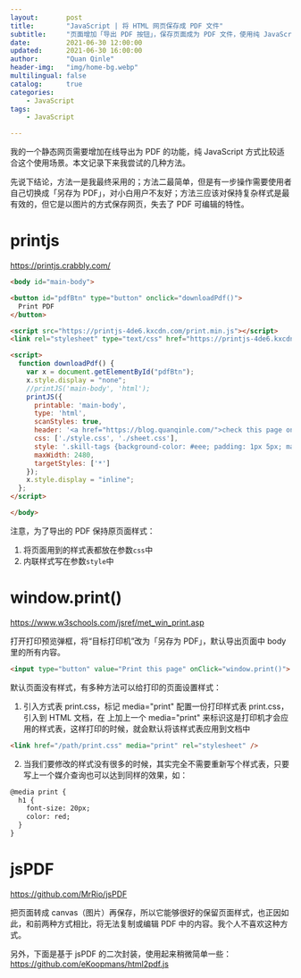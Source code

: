 ```yaml
---
layout:       post
title:        "JavaScript | 将 HTML 网页保存成 PDF 文件"
subtitle:     "页面增加「导出 PDF 按钮」，保存页面成为 PDF 文件，使用纯 JavaScript 方式实现"
date:         2021-06-30 12:00:00
updated:      2021-06-30 16:00:00
author:       "Quan Qinle"
header-img:   "img/home-bg.webp"
multilingual: false
catalog:      true
categories:
    - JavaScript
tags:
    - JavaScript

---
```


我的一个静态网页需要增加在线导出为 PDF 的功能，纯 JavaScript 方式比较适合这个使用场景。本文记录下来我尝试的几种方法。

先说下结论，方法一是我最终采用的；方法二最简单，但是有一步操作需要使用者自己切换成「另存为 PDF」，对小白用户不友好；方法三应该对保持复杂样式是最有效的，但它是以图片的方式保存网页，失去了 PDF 可编辑的特性。

<!-- more -->

# printjs
https://printjs.crabbly.com/

```html
<body id="main-body">

<button id="pdfBtn" type="button" onclick="downloadPdf()">
  Print PDF
</button>

<script src="https://printjs-4de6.kxcdn.com/print.min.js"></script>
<link rel="stylesheet" type="text/css" href="https://printjs-4de6.kxcdn.com/print.min.css">

<script>
  function downloadPdf() {
    var x = document.getElementById("pdfBtn");
    x.style.display = "none";
    //printJS('main-body', 'html');
    printJS({ 
      printable: 'main-body', 
      type: 'html', 
      scanStyles: true, 
      header: '<a href="https://blog.quanqinle.com/">check this page online</a>',
      css: ['./style.css', './sheet.css'], 
      style: '.skill-tags {background-color: #eee; padding: 1px 5px; margin: 0 5px 5px 0; display: inline-block;}',
      maxWidth: 2480, 
      targetStyles: ['*'] 
    });
    x.style.display = "inline";
  };
</script>

</body>
```
注意，为了导出的 PDF 保持原页面样式：
1. 将页面用到的样式表都放在参数`css`中
2. 内联样式写在参数`style`中

# window.print()
https://www.w3schools.com/jsref/met_win_print.asp

打开打印预览弹框，将“目标打印机”改为「另存为 PDF」，默认导出页面中 body 里的所有内容。

```html
<input type="button" value="Print this page" onClick="window.print()">
```

默认页面没有样式，有多种方法可以给打印的页面设置样式：
1. 引入方式表 print.css，标记 media="print"
配置一份打印样式表 print.css，引入到 HTML 文档，在 <link> 上加上一个 media="print" 来标识这是打印机才会应用的样式表，这样打印的时候，就会默认将该样式表应用到文档中
```html
<link href="/path/print.css" media="print" rel="stylesheet" />
```
2. 当我们要修改的样式没有很多的时候，其实完全不需要重新写个样式表，只要写上一个媒介查询也可以达到同样的效果，如：
```html
@media print {
  h1 {
    font-size: 20px;
    color: red;
  }
}
```

# jsPDF
https://github.com/MrRio/jsPDF

把页面转成 canvas（图片）再保存，所以它能够很好的保留页面样式，也正因如此，和前两种方式相比，将无法复制或编辑 PDF 中的内容。我个人不喜欢这种方式。

另外，下面是基于 jsPDF 的二次封装，使用起来稍微简单一些：
https://github.com/eKoopmans/html2pdf.js

